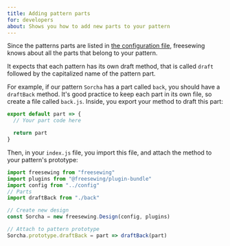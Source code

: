 ```yaml
---
title: Adding pattern parts
for: developers
about: Shows you how to add new parts to your pattern
---
```


Since the patterns parts are listed
in [the configuration file](/reference/config/), freesewing knows about
all the parts that belong to your pattern.

It expects that each pattern has its own draft method, that is called `draft`
followed by the capitalized name of the pattern part.

For example, if our pattern `Sorcha` has a part called `back`, you should
have a `draftBack` method. It's good practice to keep each part in its own
file, so create a file called `back.js`. Inside, you export your method
to draft this part:

```js
export default part => {
  // Your part code here

  return part
}
```

Then, in your `index.js` file, you import this file, and attach the
method to your pattern's prototype:

```js
import freesewing from "freesewing"
import plugins from "@freesewing/plugin-bundle"
import config from "../config"
// Parts
import draftBack from "./back"

// Create new design
const Sorcha = new freesewing.Design(config, plugins)

// Attach to pattern prototype
Sorcha.prototype.draftBack = part => draftBack(part)
```
